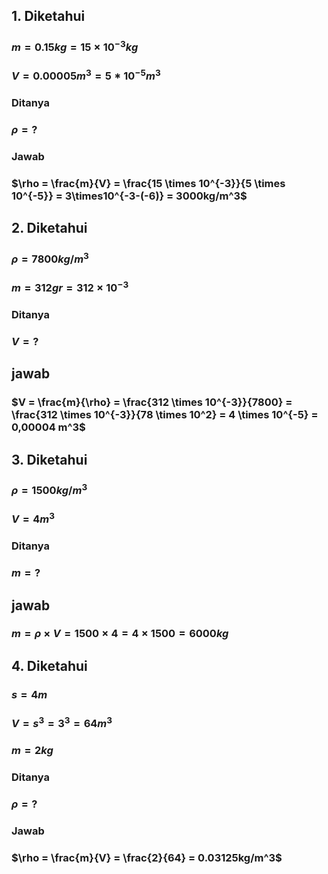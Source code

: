 ## 1. Diketahui
### $m = 0.15 kg = 15 \times 10^{-3}kg$
### $V = 0.00005 m^3 = 5 * 10^{-5}m^3$

### Ditanya 
### $\rho = ?$

### Jawab

### $\rho = \frac{m}{V} = \frac{15 \times 10^{-3}}{5 \times 10^{-5}} = 3\times10^{-3-(-6)} = 3000kg/m^3$

## 2. Diketahui
### $\rho = 7800kg/m^3$
### $m = 312gr = 312 \times 10^{-3}$
### Ditanya
### $V = ?$

## jawab

### $V = \frac{m}{\rho} = \frac{312 \times 10^{-3}}{7800} = \frac{312 \times 10^{-3}}{78 \times 10^2} = 4 \times 10^{-5} = 0,00004 m^3$

## 3. Diketahui
### $\rho = 1500kg/m^3$
### $V = 4m^3$
### Ditanya
### $m = ?$

## jawab

### $m = \rho \times V = 1500 \times 4 = 4 \times 1500 = 6000kg$

## 4. Diketahui
### $s = 4m$
### $V = s^3 = 3^3 = 64m^3$
### $m = 2kg$

### Ditanya 
### $\rho = ?$

### Jawab

### $\rho = \frac{m}{V} = \frac{2}{64} = 0.03125kg/m^3$